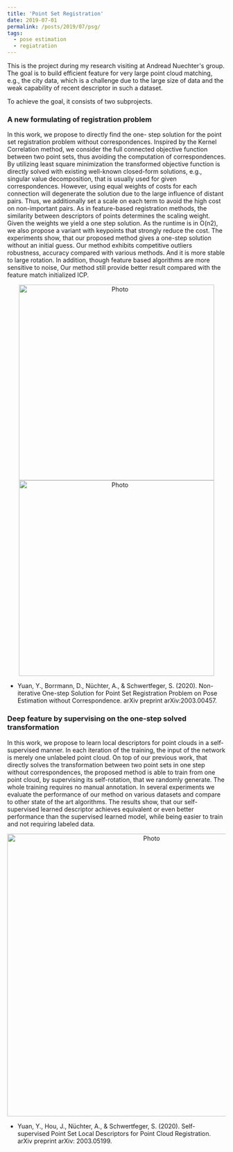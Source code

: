 ```yaml
---
title: 'Point Set Registration'
date: 2019-07-01
permalink: /posts/2019/07/psg/
tags:
  - pose estimation
  - regiatration 
---
```


This is the project during my research visiting at Andread Nuechter's group. The goal is to build efficient feature for very large point cloud matching, e.g., the city data, which is a challenge due to the large size of data and the weak capability of recent descriptor in such a dataset.

To achieve the goal, it consists of two subprojects.

### A new formulating of registration problem
 In this work, we propose to directly find the one- step solution for the point set registration problem without correspondences. Inspired by the Kernel Correlation method, we consider the full connected objective function between two point sets, thus avoiding the computation of correspondences. By utilizing least square minimization the transformed objective function is directly solved with existing well-known closed-form solutions, e.g., singular value decomposition, that is usually used for given correspondences. However, using equal weights of costs for each connection will degenerate the solution due to the large influence of distant pairs. Thus, we additionally set a scale on each term to avoid the high cost on non-important pairs. As in feature-based registration methods, the similarity between descriptors of points determines the scaling weight. Given the weights we yield a one step solution. As the runtime is in O(n2), we also propose a variant with keypoints that strongly reduce the cost. The experiments show, that our proposed method gives a one-step solution without an initial guess. Our method exhibits competitive outliers robustness, accuracy compared with various methods. And it is more stable to large rotation. In addition, though feature based algorithms are more sensitive to noise, Our method still provide better result compared with the feature match initialized ICP.
 
<p align="center">
  <img src="https://jarrome.github.io/files/fc.png?raw=true" alt="Photo" style="width: 450px;"/> 
  <img src="https://jarrome.github.io/files/cf.png?raw=true" alt="Photo" style="width: 450px;"/>
</p>

* Yuan, Y., Borrmann, D., Nüchter, A., & Schwertfeger, S. (2020). Non-iterative One-step Solution for Point Set Registration Problem on Pose Estimation without Correspondence. arXiv preprint arXiv:2003.00457.

### Deep feature by supervising on the one-step solved transformation
 In this work, we propose to learn local descriptors for point clouds in a self-supervised manner. In each iteration of the training, the input of the network is merely one unlabeled point cloud. On top of our previous work, that directly solves the transformation between two point sets in one step without correspondences, the proposed method is able to train from one point cloud, by supervising its self-rotation, that we randomly generate. The whole training requires no manual annotation. In several experiments we evaluate the performance of our method on various datasets and compare to other state of the art algorithms. The results show, that our self-supervised learned descriptor achieves equivalent or even better performance than the supervised learned model, while being easier to train and not requiring labeled data.

<p align="center">
  <img src="https://jarrome.github.io/files/self-supervised.png?raw=true" alt="Photo" style="width: 650px;"/> 
</p>

* Yuan, Y., Hou, J., Nüchter, A., & Schwertfeger, S. (2020). Self-supervised Point Set Local Descriptors for Point Cloud Registration. arXiv preprint arXiv: 2003.05199.
